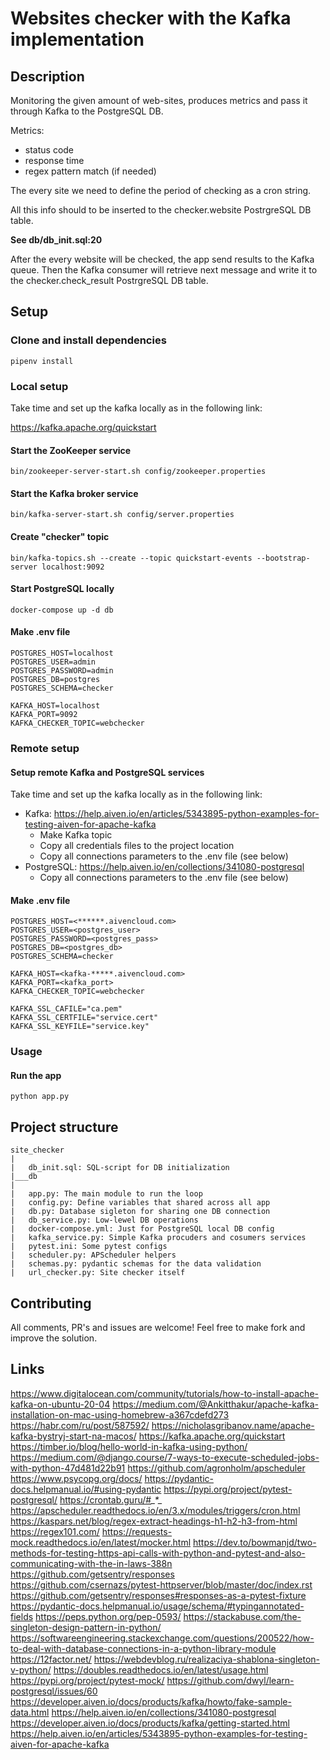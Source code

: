 # Websites checker with the Kafka implementation

## Description

Monitoring the given amount of web-sites, produces metrics and pass it through Kafka to the PostgreSQL DB.

Metrics: 

- status code
- response time
- regex pattern match (if needed)

The every site we need to define the period of checking as a cron string.

All this info should to be inserted to the checker.website PostrgreSQL DB table.

**See db/db_init.sql:20**

After the every website will be checked, the app send results to the Kafka queue. 
Then the Kafka consumer will retrieve next message and write it to the checker.check_result PostrgreSQL DB table.

## Setup

### Clone and install dependencies 

```shell
pipenv install
```

### Local setup

Take time and set up the kafka locally as in the following link:

https://kafka.apache.org/quickstart

#### Start the ZooKeeper service

```shell
bin/zookeeper-server-start.sh config/zookeeper.properties
```

#### Start the Kafka broker service

```shell
bin/kafka-server-start.sh config/server.properties
```

#### Create "checker" topic

```shell
bin/kafka-topics.sh --create --topic quickstart-events --bootstrap-server localhost:9092
```

#### Start PostgreSQL locally

```shell
docker-compose up -d db
```

#### Make .env file

```text
POSTGRES_HOST=localhost
POSTGRES_USER=admin
POSTGRES_PASSWORD=admin
POSTGRES_DB=postgres
POSTGRES_SCHEMA=checker

KAFKA_HOST=localhost
KAFKA_PORT=9092
KAFKA_CHECKER_TOPIC=webchecker
```

### Remote setup

#### Setup remote Kafka and PostgreSQL services

Take time and set up the kafka locally as in the following link:

- Kafka: https://help.aiven.io/en/articles/5343895-python-examples-for-testing-aiven-for-apache-kafka
  - Make Kafka topic
  - Copy all credentials files to the project location
  - Copy all connections parameters to the .env file (see below)
- PostgreSQL: https://help.aiven.io/en/collections/341080-postgresql
  - Copy all connections parameters to the .env file (see below)
  
#### Make .env file

```text
POSTGRES_HOST=<******.aivencloud.com>
POSTGRES_USER=<postgres_user>
POSTGRES_PASSWORD=<postgres_pass>
POSTGRES_DB=<postgres_db>
POSTGRES_SCHEMA=checker

KAFKA_HOST=<kafka-*****.aivencloud.com>
KAFKA_PORT=<kafka_port>
KAFKA_CHECKER_TOPIC=webchecker

KAFKA_SSL_CAFILE="ca.pem"
KAFKA_SSL_CERTFILE="service.cert"
KAFKA_SSL_KEYFILE="service.key"
```

### Usage 

#### Run the app

```shell
python app.py
```

## Project structure

```
site_checker
|   
|   db_init.sql: SQL-script for DB initialization 
|___db
|   
|   app.py: The main module to run the loop
|   config.py: Define variables that shared across all app
|   db.py: Database sigleton for sharing one DB connection
|   db_service.py: Low-lewel DB operations
|   docker-compose.yml: Just for PostgreSQL local DB config
|   kafka_service.py: Simple Kafka procuders and cosumers services
|   pytest.ini: Some pytest configs
|   scheduler.py: APScheduler helpers
|   schemas.py: pydantic schemas for the data validation
|   url_checker.py: Site checker itself
```


## Contributing 

All comments, PR's and issues are welcome!
Feel free to make fork and improve the solution. 

## Links

https://www.digitalocean.com/community/tutorials/how-to-install-apache-kafka-on-ubuntu-20-04
https://medium.com/@Ankitthakur/apache-kafka-installation-on-mac-using-homebrew-a367cdefd273
https://habr.com/ru/post/587592/
https://nicholasgribanov.name/apache-kafka-bystryj-start-na-macos/
https://kafka.apache.org/quickstart
https://timber.io/blog/hello-world-in-kafka-using-python/
https://medium.com/@django.course/7-ways-to-execute-scheduled-jobs-with-python-47d481d22b91
https://github.com/agronholm/apscheduler
https://www.psycopg.org/docs/
https://pydantic-docs.helpmanual.io/#using-pydantic
https://pypi.org/project/pytest-postgresql/
https://crontab.guru/#*_*_*_*_*
https://apscheduler.readthedocs.io/en/3.x/modules/triggers/cron.html
https://kaspars.net/blog/regex-extract-headings-h1-h2-h3-from-html
https://regex101.com/
https://requests-mock.readthedocs.io/en/latest/mocker.html
https://dev.to/bowmanjd/two-methods-for-testing-https-api-calls-with-python-and-pytest-and-also-communicating-with-the-in-laws-388n
https://github.com/getsentry/responses
https://github.com/csernazs/pytest-httpserver/blob/master/doc/index.rst
https://github.com/getsentry/responses#responses-as-a-pytest-fixture
https://pydantic-docs.helpmanual.io/usage/schema/#typingannotated-fields
https://peps.python.org/pep-0593/
https://stackabuse.com/the-singleton-design-pattern-in-python/
https://softwareengineering.stackexchange.com/questions/200522/how-to-deal-with-database-connections-in-a-python-library-module
https://12factor.net/
https://webdevblog.ru/realizaciya-shablona-singleton-v-python/
https://doubles.readthedocs.io/en/latest/usage.html
https://pypi.org/project/pytest-mock/
https://github.com/dwyl/learn-postgresql/issues/60
https://developer.aiven.io/docs/products/kafka/howto/fake-sample-data.html
https://help.aiven.io/en/collections/341080-postgresql
https://developer.aiven.io/docs/products/kafka/getting-started.html
https://help.aiven.io/en/articles/5343895-python-examples-for-testing-aiven-for-apache-kafka
